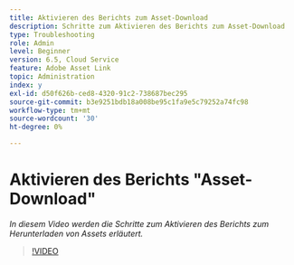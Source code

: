 ```yaml
---
title: Aktivieren des Berichts zum Asset-Download
description: Schritte zum Aktivieren des Berichts zum Asset-Download
type: Troubleshooting
role: Admin
level: Beginner
version: 6.5, Cloud Service
feature: Adobe Asset Link
topic: Administration
index: y
exl-id: d50f626b-ced8-4320-91c2-738687bec295
source-git-commit: b3e9251bdb18a008be95c1fa9e5c79252a74fc98
workflow-type: tm+mt
source-wordcount: '30'
ht-degree: 0%

---
```


# Aktivieren des Berichts &quot;Asset-Download&quot;

*In diesem Video werden die Schritte zum Aktivieren des Berichts zum Herunterladen von Assets erläutert.*

>[!VIDEO](https://video.tv.adobe.com/v/335463?quality=12&learn=on)
